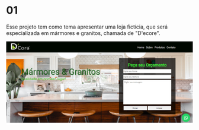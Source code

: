 # 01
Esse projeto tem como tema apresentar uma loja fictícia, que será especializada em mármores e granitos, chamada de "D'ecore".

![Alt text](/Img's/Fundos/Capa.png)